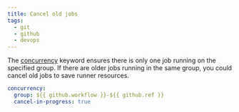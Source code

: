 ```yaml
---
title: Cancel old jobs
tags:
  - git
  - github
  - devops
---
```


The [concurrency](https://docs.github.com/en/actions/using-jobs/using-concurrency) keyword ensures there is only one job running on the specified group. If there are older jobs running in the same group, you could  cancel old jobs to save runner resources.

```yaml
concurrency:
  group: ${{ github.workflow }}-${{ github.ref }}
  cancel-in-progress: true
```
